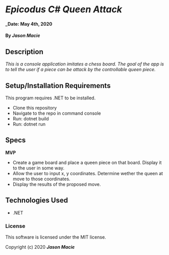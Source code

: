 # _Epicodus C# Queen Attack_

#### _Date: May 4th, 2020
#### By _**Jason Macie**_

## Description

_This is a console application imitates a chess board. The goal of the app is to tell the user if a piece can be attack by the controllable queen piece._

## Setup/Installation Requirements

This program requires .NET to be installed.
* Clone this repository
* Navigate to the repo in command console
* Run: dotnet build
* Run: dotnet run

## Specs

**MVP**
* Create a game board and place a queen piece on that board. Display it to the user in some way.
* Allow the user to input x, y coordinates. Determine wether the queen at move to those coordinates.
* Display the results of the proposed move.

## Technologies Used

* .NET

### License

This software is licensed under the MIT license.

Copyright (c) 2020 **_Jason Macie_**
